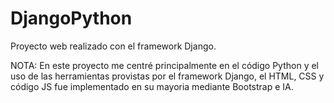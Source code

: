 # DjangoPython
Proyecto web realizado con el framework Django.

NOTA: En este proyecto me centré principalmente en el código Python y el uso de las herramientas provistas por el framework Django, el HTML, CSS y código JS fue implementado en su mayoria mediante Bootstrap e IA.
